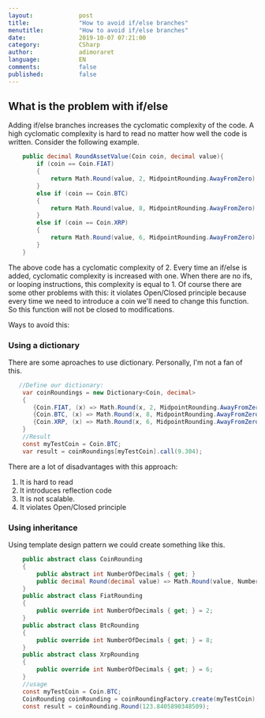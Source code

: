 ```yaml
---
layout:             post
title:              "How to avoid if/else branches"
menutitle:          "How to avoid if/else branches"
date:               2019-10-07 07:21:00
category:           CSharp
author:             adimoraret
language:           EN
comments:           false
published:          false
---
```

## What is the problem with if/else ##
Adding if/else branches increases the cyclomatic complexity of the code. A high cyclomatic complexity is hard to read no matter how well the code is written. Consider the following example.
```csharp
    public decimal RoundAssetValue(Coin coin, decimal value){
        if (coin == Coin.FIAT) 
        {
            return Math.Round(value, 2, MidpointRounding.AwayFromZero)
        }
        else if (coin == Coin.BTC)
        {
            return Math.Round(value, 8, MidpointRounding.AwayFromZero) 
        }
        else if (coin == Coin.XRP)
        {
            return Math.Round(value, 6, MidpointRounding.AwayFromZero) 
        }
    }
```
The above code has a cyclomatic complexity of 2. Every time an if/else is added, cyclomatic complexity is increased with one. When there are no ifs, or looping instructions, this complexity is equal to 1.
Of course there are some other problems with this: it violates Open/Closed principle because every time we need to introduce a coin we'll need to change this function. So this function will not be closed to modifications.

Ways to avoid this:
### Using a dictionary ###
There are some aproaches to use dictionary. Personally, I'm not a fan of this.
```csharp
   //Define our dictionary:
    var coinRoundings = new Dictionary<Coin, decimal>
    {
       {Coin.FIAT, (x) => Math.Round(x, 2, MidpointRounding.AwayFromZero) },
       {Coin.BTC, (x) => Math.Round(x, 8, MidpointRounding.AwayFromZero) },
       {Coin.XRP, (x) => Math.Round(x, 6, MidpointRounding.AwayFromZero) },
    } 
    //Result
    const myTestCoin = Coin.BTC;
    var result = coinRoundings[myTestCoin].call(9.304);
```
There are a lot of disadvantages with this approach:
1. It is hard to read
1. It introduces reflection code
1. It is not scalable.
1. It violates Open/Closed principle

### Using inheritance ###
Using template design pattern we could create something like this.
```csharp
    public abstract class CoinRounding
    {
        public abstract int NumberOfDecimals { get; }
        public decimal Round(decimal value) => Math.Round(value, NumberOfDecimals, MidpointRounding.AwayFromZero);
    }
    public abstract class FiatRounding
    {
        public override int NumberOfDecimals { get; } = 2;
    }
    public abstract class BtcRounding
    {
        public override int NumberOfDecimals { get; } = 8;
    }
    public abstract class XrpRounding
    {
        public override int NumberOfDecimals { get; } = 6;
    }
    //usage
    const myTestCoin = Coin.BTC;
    CoinRounding coinRounding = coinRoundingFactory.create(myTestCoin);
    const result = coinRounding.Round(123.8405890348509);
```
